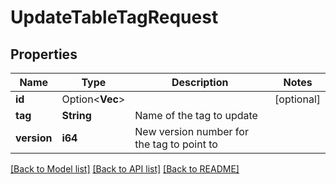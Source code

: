 # UpdateTableTagRequest

## Properties

Name | Type | Description | Notes
------------ | ------------- | ------------- | -------------
**id** | Option<**Vec<String>**> |  | [optional]
**tag** | **String** | Name of the tag to update | 
**version** | **i64** | New version number for the tag to point to | 

[[Back to Model list]](../README.md#documentation-for-models) [[Back to API list]](../README.md#documentation-for-api-endpoints) [[Back to README]](../README.md)


